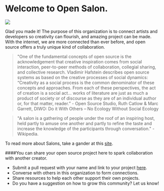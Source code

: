 # Welcome to Open Salon.

![](http://horizon.io/images/community.png)

Glad you made it!  The purpose of this organization is to connect artists and developers so creativity can flourish, and amazing project can be made.  With the internet, we are more connected than ever before, and open source offers a truly unique kind of collaboration.

>"One of the fundamental concepts of open source is the acknowledgement that creative inspiration comes from social interaction, peer-to-peer methods of collaboration, collegial sharing, and collective research. Vladimir Hafstein describes open source systems as based on the creative processes of social dynamics: “Creativity as a social process is the common denominator of these concepts and approaches. From each of these perspectives, the act of creation is a social act… works of literature are just as much a product of society or of discourse as they are of an individual author or, for that matter, reader.”   - Open Source Studio, Ruth Catlow & Marc Garrett, DIWO: Do it With Others – No Ecology Without Social Ecology 

>"A salon is a gathering of people under the roof of an inspiring host, held partly to amuse one another and partly to refine the taste and increase the knowledge of the participants through conversation." - Wikipedia.

To read more about Salons, take a gander at this [site](http://www.bdavetian.com/salonhistory.html).

####You can share your open source project here to spark collaboration with another creator.

- Submit a pull request with your name and link to your project [here](https://github.com/Open-Salon/Open-Salon/blob/master/README.md).
- Converse with others in this organization to form connections.
- Share resources to help each other support their own projects.
- Do you have a suggestion on how to grow this community?  Let us know!

